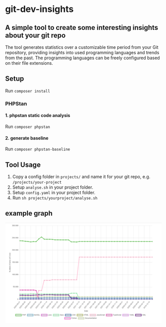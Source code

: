 # git-dev-insights

## A simple tool to create some interesting insights about your git repo
The tool generates statistics over a customizable time period from your Git repository, providing insights into used programming languages and trends from the past.
The programming languages can be freely configured based on their file extensions.

## Setup
Run `composer install`

### PHPStan

#### 1. phpstan static code analysis
Run `composer phpstan`

#### 2. generate baseline
Run `composer phpstan-baseline`

## Tool Usage

1. Copy a config folder in `projects/` and name it for your git repo, e.g. `/projects/your-project`
2. Setup `analyse.sh` in your project folder.
3. Setup `config.yaml` in your project folder.
4. Run `sh projects/yourproject/analyse.sh` 

## example graph
![Graph Example](https://raw.githubusercontent.com/standan-hulk/git-dev-insights/master/files/graph-example.png)